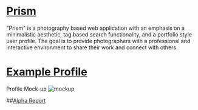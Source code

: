 # [Prism](https://prismphotoapp.herokuapp.com/)

"Prism" is a photography based web application with an emphasis on a minimalistic aesthetic, tag based search functionality, and a portfolio style user profile. The goal is to provide photographers with a professional and interactive environment to share their work and connect with others. 

# [Example Profile](https://prismphotoapp.herokuapp.com/user/tyler)
Profile Mock-up
![mockup](http://i.imgur.com/TnfgiFU.jpg)

##[Alpha Report](https://docs.google.com/document/d/1vcXeMEs_hqqlxByJhzctMlrp-YNuRkbhEA0rM7DAP3M/edit?usp=sharing)
